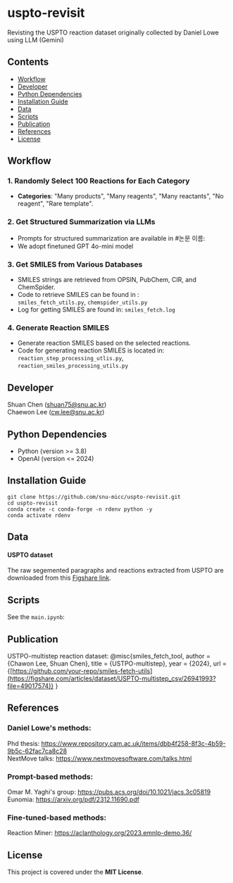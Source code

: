 # uspto-revisit
Revisting the USPTO reaction dataset originally collected by Daniel Lowe using LLM (Gemini)<br>

## Contents

- [Workflow](#Workflow)
- [Developer](#developer)
- [Python Dependencies](#python-dependencies)
- [Installation Guide](#installation-guide)
- [Data](#data)
- [Scripts](#scripts)
- [Publication](#publication)
- [References](#references)
- [License](#license)


## Workflow

### 1. Randomly Select 100 Reactions for Each Category
- **Categories**: "Many products", "Many reagents", "Many reactants", "No reagent", "Rare template".

### 2. Get Structured Summarization via LLMs
- Prompts for structured summarization are available in #논문 이름:
- We adopt finetuned GPT 4o-mini model

### 3. Get SMILES from Various Databases
- SMILES strings are retrieved from OPSIN, PubChem, CIR, and ChemSpider.
- Code to retrieve SMILES can be found in :  
  `smiles_fetch_utils.py`, `chemspider_utils.py`
- Log for getting SMILES are found in:
  `smiles_fetch.log`

### 4. Generate Reaction SMILES
- Generate reaction SMILES based on the selected reactions.
- Code for generating reaction SMILES is located in:  
  `reaction_step_processing_utlis.py`, `reaction_smiles_processing_utils.py`

## Developer
Shuan Chen (shuan75@snu.ac.kr)<br>
Chaewon Lee (cw.lee@snu.ac.kr)<br>

## Python Dependencies
* Python (version >= 3.8)
* OpenAI (version <= 2024)

## Installation Guide

```
git clone https://github.com/snu-micc/uspto-revisit.git
cd uspto-revisit
conda create -c conda-forge -n rdenv python -y
conda activate rdenv
```

## Data
#### USPTO dataset
The raw segemented paragraphs and reactions extracted from USPTO are downloaded from this [Figshare link](https://figshare.com/articles/dataset/Chemical_reactions_from_US_patents_1976-Sep2016_/5104873).


## Scripts
See the `main.ipynb`:

## Publication
USTPO-multistep reaction dataset: 
@misc{smiles_fetch_tool,
  author = {Chawon Lee, Shuan Chen},
  title = {USTPO-multistep},
  year = {2024},
  url = {[https://github.com/your-repo/smiles-fetch-utils](https://figshare.com/articles/dataset/USPTO-multistep_csv/26941993?file=49017574)}
}
## References
### Daniel Lowe's methods:
Phd thesis: https://www.repository.cam.ac.uk/items/dbb4f258-8f3c-4b59-9b5c-62fac7ca8c28 <br>
NextMove talks: https://www.nextmovesoftware.com/talks.html

### Prompt-based methods:
Omar M. Yaghi's group: https://pubs.acs.org/doi/10.1021/jacs.3c05819<br>
Eunomia: https://arxiv.org/pdf/2312.11690.pdf

### Fine-tuned-based methods:
Reaction Miner: https://aclanthology.org/2023.emnlp-demo.36/<br>

## License
This project is covered under the **MIT License**.
